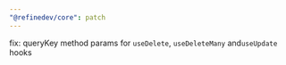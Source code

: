 ```yaml
---
"@refinedev/core": patch
---
```


fix: queryKey method params for `useDelete`, `useDeleteMany` and`useUpdate` hooks

